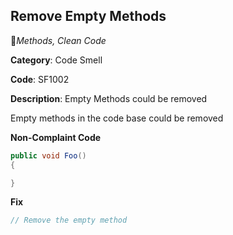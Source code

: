 ## Remove Empty Methods

:bookmark:_Methods, Clean Code_

**Category**: Code Smell

**Code**: SF1002

**Description**: Empty Methods could be removed

Empty methods in the code base could be removed

**Non-Complaint Code**

```csharp
public void Foo()
{

}
```

**Fix**

```csharp
// Remove the empty method
```
